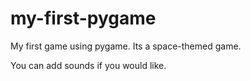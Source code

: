 # my-first-pygame
My first game using pygame. Its a space-themed game.


You can add sounds if you would like.
